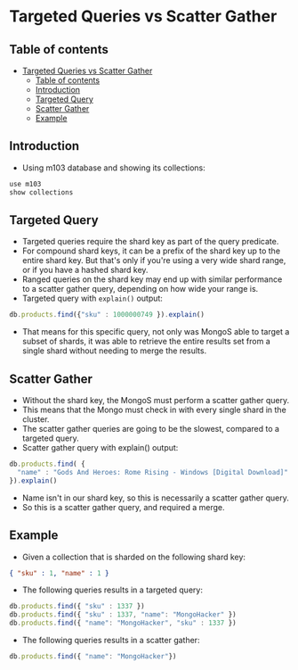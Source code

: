# Targeted Queries vs Scatter Gather

## Table of contents

- [Targeted Queries vs Scatter Gather](#targeted-queries-vs-scatter-gather)
  - [Table of contents](#table-of-contents)
  - [Introduction](#introduction)
  - [Targeted Query](#targeted-query)
  - [Scatter Gather](#scatter-gather)
  - [Example](#example)

## Introduction

- Using m103 database and showing its collections:

```js
use m103
show collections
```

## Targeted Query

- Targeted queries require the shard key as part of the query predicate.
- For compound shard keys, it can be a prefix of the shard key up to the entire shard key. But that's only if you're using a very wide shard range, or if you have a hashed shard key.
- Ranged queries on the shard key may end up with similar performance to a scatter gather query, depending on how wide your range is.
- Targeted query with `explain()` output:

```js
db.products.find({"sku" : 1000000749 }).explain()
```

- That means for this specific query, not only was MongoS able to target a subset of shards, it was able to retrieve the entire results set from a single shard without needing to merge the results.

## Scatter Gather

- Without the shard key, the MongoS must perform a scatter gather query.
- This means that the Mongo must check in with every single shard in the cluster.
- The scatter gather queries are going to be the slowest, compared to a targeted query.
- Scatter gather query with explain() output:

```js
db.products.find( {
  "name" : "Gods And Heroes: Rome Rising - Windows [Digital Download]"
}).explain()
```

- Name isn't in our shard key, so this is necessarily a scatter gather query.
- So this is a scatter gather query, and required a merge.

## Example

- Given a collection that is sharded on the following shard key:

```json
{ "sku" : 1, "name" : 1 }
```

- The following queries results in a targeted query:

```js
db.products.find({ "sku" : 1337 })
db.products.find({ "sku" : 1337, "name": "MongoHacker" })
db.products.find({ "name": "MongoHacker", "sku" : 1337 })
```

- The following queries results in a scatter gather:

```js
db.products.find({ "name": "MongoHacker"})
```
